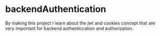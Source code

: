 # backendAuthentication
By making this project I learn about the jwt and cookies concept that are very important for backend authenticcation and authorization.
